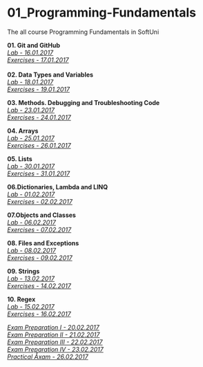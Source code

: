 # 01_Programming-Fundamentals
The all course Programming Fundamentals in SoftUni

<strong>01. Git and GitHub</strong></br>
<a href="https://github.com/HristoMachikov/01_Programming-Fundamentals/tree/master/01_Lab/01_Git_GitHub_Debugging_Searching"><em>Lab - 16.01.2017</em></a></br>
<a href="https://github.com/HristoMachikov/01_Programming-Fundamentals/tree/master/02_Exercises/01_Git_GitHub_Debugging_Searching"><em>Exercises - 17.01.2017</em></a></br>
</br>
<strong>02. Data Types and Variables</strong></br>
<a href=""><em>Lab - 18.01.2017</em></a></br>
<a href=""><em>Exercises - 19.01.2017</em></a></br>

<strong>03. Methods. Debugging and Troubleshooting Code</strong></br>
<a href=""><em>Lab - 23.01.2017</em></a></br>
<a href=""><em>Exercises - 24.01.2017</em></a></br>

<strong>04. Arrays</strong></br>
<a href=""><em>Lab - 25.01.2017</em></a></br>
<a href=""><em>Exercises - 26.01.2017</em></a></br>

<strong>05. Lists</strong></br>
<a href=""><em>Lab - 30.01.2017</em></a></br>
<a href=""><em>Exercises - 31.01.2017</em></a></br>

<strong>06.Dictionaries, Lambda and LINQ</strong></br>
<a href=""><em>Lab - 01.02.2017</em></a></br>
<a href=""><em>Exercises - 02.02.2017</em></a></br>

<strong>07.Objects and Classes</strong></br>
<a href=""><em>Lab - 06.02.2017</em></a></br>
<a href=""><em>Exercises - 07.02.2017</em></a></br>

<strong>08. Files and Exceptions</strong></br>
<a href=""><em>Lab - 08.02.2017</em></a></br>
<a href=""><em>Exercises - 09.02.2017</em></a></br>

<strong>09. Strings</strong></br>
<a href=""><em>Lab - 13.02.2017</em></a></br>
<a href=""><em>Exercises - 14.02.2017</em></a></br>

<strong>10. Regex</strong></br>
<a href=""><em>Lab - 15.02.2017</em></a></br>
<a href=""><em>Exercises - 16.02.2017</em></a></br>

<a href=""><em>Exam Preparation I - 20.02.2017</em></a></br>
<a href=""><em>Exam Preparation II - 21.02.2017</em></a></br>
<a href=""><em>Exam Preparation III - 22.02.2017</em></a></br>
<a href=""><em>Exam Preparation IV - 23.02.2017</em></a></br>
<a href=""><em>Practical Åxam - 26.02.2017</em></a></br>
